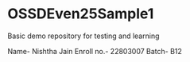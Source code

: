 # OSSDEven25Sample1
Basic demo repository for testing and learning

Name- Nishtha Jain
Enroll no.- 22803007
Batch- B12
